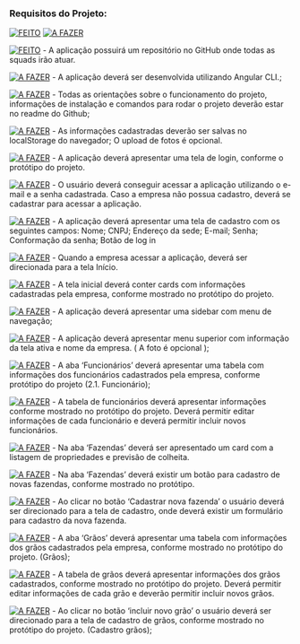### Requisitos do Projeto:

[![FEITO](https://img.shields.io/badge/FEITO-2ea44f?style=for-the-badge)](https://)
[![A FAZER](https://img.shields.io/badge/A_FAZER-f60032?style=for-the-badge)](https://)

[![FEITO](https://img.shields.io/badge/FEITO-2ea44f?style=for-the-badge)](https://) - A aplicação possuirá um repositório no GitHub onde todas as squads irão atuar.

[![A FAZER](https://img.shields.io/badge/A_FAZER-f60032?style=for-the-badge)](https://) - A aplicação deverá ser desenvolvida utilizando Angular CLI.;

[![A FAZER](https://img.shields.io/badge/A_FAZER-f60032?style=for-the-badge)](https://) - Todas as orientações sobre o funcionamento do projeto, informações de instalação e comandos para rodar o projeto deverão estar no readme do Github;

[![A FAZER](https://img.shields.io/badge/A_FAZER-f60032?style=for-the-badge)](https://) - As informações cadastradas deverão ser salvas no localStorage do navegador;
O upload de fotos é opcional.

[![A FAZER](https://img.shields.io/badge/A_FAZER-f60032?style=for-the-badge)](https://) - A aplicação deverá apresentar uma tela de login, conforme o protótipo do projeto.

[![A FAZER](https://img.shields.io/badge/A_FAZER-f60032?style=for-the-badge)](https://) - O usuário deverá conseguir acessar a aplicação utilizando o e-mail e a senha cadastrada.
Caso a empresa não possua cadastro, deverá se cadastrar para acessar a aplicação.

[![A FAZER](https://img.shields.io/badge/A_FAZER-f60032?style=for-the-badge)](https://) - A aplicação deverá apresentar uma tela de cadastro com os seguintes campos:
Nome;
CNPJ;
Endereço da sede;
E-mail;
Senha;
Conformação da senha;
Botão de log in 

[![A FAZER](https://img.shields.io/badge/A_FAZER-f60032?style=for-the-badge)](https://) - Quando a empresa acessar a aplicação, deverá ser direcionada para a tela Início.

[![A FAZER](https://img.shields.io/badge/A_FAZER-f60032?style=for-the-badge)](https://) - A tela inicial deverá conter cards com informações cadastradas pela empresa, conforme mostrado no protótipo do projeto.

[![A FAZER](https://img.shields.io/badge/A_FAZER-f60032?style=for-the-badge)](https://) - A aplicação deverá apresentar uma sidebar com menu de navegação;

[![A FAZER](https://img.shields.io/badge/A_FAZER-f60032?style=for-the-badge)](https://) - A aplicação deverá apresentar menu superior com informação da tela ativa e nome da empresa. ( A foto é opcional );

[![A FAZER](https://img.shields.io/badge/A_FAZER-f60032?style=for-the-badge)](https://) - A aba ‘Funcionários’ deverá apresentar uma tabela com informações dos funcionários cadastrados pela empresa, conforme protótipo do projeto (2.1. Funcionário);

[![A FAZER](https://img.shields.io/badge/A_FAZER-f60032?style=for-the-badge)](https://) - A tabela de funcionários deverá apresentar informações conforme mostrado no protótipo do projeto. Deverá permitir editar informações de cada funcionário e deverá permitir incluir novos funcionários.

[![A FAZER](https://img.shields.io/badge/A_FAZER-f60032?style=for-the-badge)](https://) - Na aba ‘Fazendas’ deverá ser apresentado um card com a listagem de propriedades e previsão de colheita.

[![A FAZER](https://img.shields.io/badge/A_FAZER-f60032?style=for-the-badge)](https://) - Na aba ‘Fazendas’ deverá existir um botão para cadastro de novas fazendas, conforme mostrado no protótipo.

[![A FAZER](https://img.shields.io/badge/A_FAZER-f60032?style=for-the-badge)](https://) - Ao clicar no botão ‘Cadastrar nova fazenda’ o usuário deverá ser direcionado para a tela de cadastro, onde deverá existir um formulário para cadastro da nova fazenda.

[![A FAZER](https://img.shields.io/badge/A_FAZER-f60032?style=for-the-badge)](https://) - A aba ‘Grãos’ deverá apresentar uma tabela com informações dos grãos cadastrados pela empresa, conforme mostrado no protótipo do projeto. (Grãos);

[![A FAZER](https://img.shields.io/badge/A_FAZER-f60032?style=for-the-badge)](https://) - A tabela de grãos deverá apresentar informações dos grãos cadastrados, conforme mostrado no protótipo do projeto. Deverá permitir editar informações de cada grão e deverão permitir incluir novos grãos.

[![A FAZER](https://img.shields.io/badge/A_FAZER-f60032?style=for-the-badge)](https://) - Ao clicar no botão ‘incluir novo grão’ o usuário deverá ser direcionado para a tela de cadastro de grãos, conforme mostrado no protótipo do projeto. (Cadastro grãos);